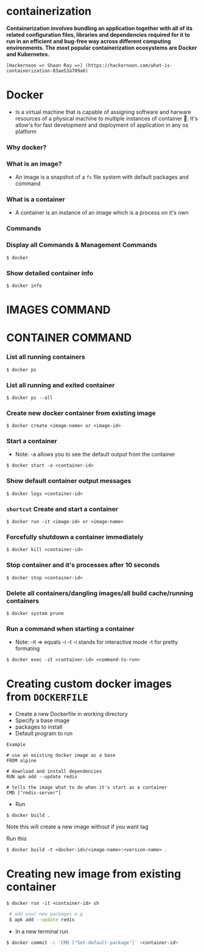 # containerization

**Containerization involves bundling an application together with all of its related configuration files, libraries and dependencies required for it to run in an efficient and bug-free way across different computing environments. The most popular containerization ecosystems are Docker and Kubernetes.**

`[Hackernoon => Shaan Ray =>] (https://hackernoon.com/what-is-containerization-83ae53a709a6)`

# Docker

- Is a virtual machine that is capable of assigning software and harware resources of a physical machine to multiple instances of container 💪. It's allow's for fast development and deployment of application in any os platform

### Why docker?

### What is an image?

- An image is a snapshot of a `fs` file system with default packages and command

### What is a container

- A container is an instance of an image which is a process on it's own

### Commands

### Display all Commands & Management Commands

```docker
$ docker
```

### Show detailed container info

```docker
$ docker info
```

# IMAGES COMMAND

# CONTAINER COMMAND

### List all running containers

```docker
$ docker ps
```

### List all running and exited container

```docker
$ docker ps --all
```

### Create new docker container from existing image

```docker
$ docker create <image-name> or <image-id>
```

### Start a container

- Note: -a allows you to see the default output from the container

```docker
$ docker start -a <container-id>
```

### Show default container output messages

```docker
$ docker logs <container-id>
```

### `shortcut` Create and start a container

```docker
$ docker run -it <image-id> or <image-name>
```

### Forcefully shutdown a container immediately

```docker
$ docker kill <container-id>
```

### Stop container and it's processes after 10 seconds

```docker
$ docker stop <container-id>
```

### Delete all containers/dangling images/all build cache/running containers

```
$ docker system prune
```

### Run a command when starting a container

- Note: -it => equals -i -t -i stands for interactive mode -t for pretty formating

```docker
$ docker exec -it <container-id> <command-to-run>
```

# Creating custom docker images from `DOCKERFILE`

- Create a new Dockerfile in working directory
- Specify a base image
- packages to install
- Default program to run

`Example`

```
# use an existing docker image as a base
FROM alpine

# download and install dependencies
RUN apk add --update redis

# tells the image what to do when it's start as a container
CMD ["redis-server"]
```

- Run

```docker
$ docker build .
```

Note this will create a new image without <tag>
if you want tag

Run this

```docker
$ docker build -t <docker-id>/<image-name>:<version-name> .
```

# Creating new image from existing container

```docker
$ docker run -it <container-id> sh
```

```bash
 # add your new packages e.g
 $ apk add --update redis
```

- In a new terminal run

```bash
$ docker commit -c 'CMD ["Set-default-package"]' <container-id>
```
